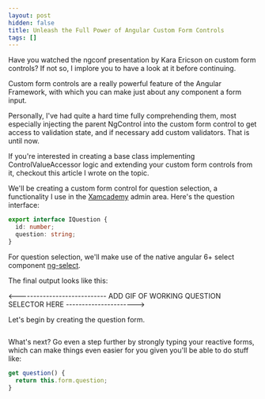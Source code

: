 ```yaml
---
layout: post
hidden: false
title: Unleash the Full Power of Angular Custom Form Controls
tags: []
---
```

Have you watched the ngconf presentation by Kara Ericson on custom form controls? If not so, I implore you to have a look at it before continuing.

Custom form controls are a really powerful feature of the Angular Framework, with which you can make just about any component a form input. 

Personally, I've had quite a hard time fully comprehending them, most especially injecting the parent NgControl into the custom form control to get access to validation state, and if necessary add custom validators. That is until now.

If you're interested in creating a base class implementing ControlValueAccessor logic and extending your custom form controls from it, checkout this article I wrote on the topic.

We'll be creating a custom form control for question selection, a functionality I use in the [Xamcademy](https://www.xamcademy.com) admin area. Here's the question interface:

```typescript
export interface IQuestion {
  id: number;
  question: string;
}
```

For question selection, we'll make use of the native angular 6+ select component [ng-select](https://github.com/ng-select/ng-select).

The final output looks like this:

<---------------------------- ADD GIF OF WORKING QUESTION SELECTOR HERE ---------------------->

Let's begin by creating the question form.

```typescript

```

















What's next? Go even a step further by strongly typing your reactive forms, which can make things even easier for you given you'll be able to do stuff like:

```typescript
get question() {
  return this.form.question;
}

```
